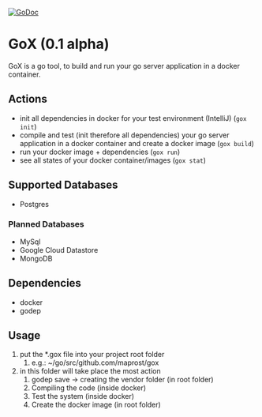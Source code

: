 [![GoDoc](https://godoc.org/github.com/maprost/gox/gxcfg?status.svg)](https://godoc.org/github.com/maprost/gox/gxcfg)

# GoX (0.1 alpha)

GoX is a go tool, to build and run your go server application in a docker container.

## Actions
- init all dependencies in docker for your test environment (IntelliJ) (`gox init`)
- compile and test (init therefore all dependencies) your go server application in a docker container and create a docker image (`gox build`)
- run your docker image + dependencies (`gox run`)
- see all states of your docker container/images (`gox stat`)

## Supported Databases
- Postgres

### Planned Databases
- MySql
- Google Cloud Datastore
- MongoDB

## Dependencies
- docker
- godep

## Usage
1. put the *.gox file into your project root folder
    1. e.g.: ~/go/src/github.com/maprost/gox
1. in this folder will take place the most action
    1. godep save -> creating the vendor folder (in root folder)
    1. Compiling the code (inside docker)
    1. Test the system (inside docker)
    1. Create the docker image (in root folder)